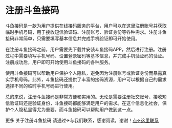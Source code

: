 # 注册斗鱼接码

斗鱼接码是一款为用户提供在线接码服务的平台，用户可以在这里注册账号并获取临时手机号码，用于接收短信验证码、注册账号、验证身份等各种需求。注册斗鱼接码非常简单，只需要填写基本信息并完成手机验证即可开始使用。

在注册斗鱼接码之前，用户需要先下载并安装斗鱼接码APP，然后进行注册。注册过程中需要填写手机号码、设置登录密码等基本信息，并完成手机验证码的验证。注册成功后，用户即可开始使用斗鱼接码的各种服务。

使用斗鱼接码可以帮助用户保护个人隐私，避免因为注册账号或验证身份而暴露真实手机号码。此外，斗鱼接码还提供了丰富的接码资源，用户可以根据自己的需求选择不同的临时手机号码进行使用。

总的来说，注册斗鱼接码是非常方便和实用的。无论是需要注册社交账号、接收短信验证码还是验证身份，斗鱼接码都能够满足用户的需求。在这个信息化社会，保护个人隐私显得尤为重要，而斗鱼接码可以帮助用户做到这一点。

更多 关于注册斗鱼接码 请通过✈与我们联系，感谢阅读，谢谢！[点✈这里联系](https://gg.k02.cc)